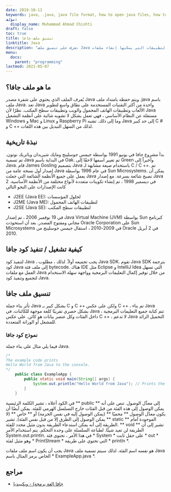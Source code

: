 ```yaml
---
date: 2019-10-11
keywords: java, .java, java file format, how to open java files, how to run java files, java file, java sample code
مؤلف:
  display_name: Muhammad Ahmad Chishti
draft: false
toc: true
title: تنسيق ملف جافا
linktitle: Java
description: "تعرف على تنسيق ملف Java وواجهات برمجة التطبيقات التي يمكنها إنشاء ملفات Java وفتحها."
menu:
  docs:
    parent: "programming"
lastmod: 2021-05-07
---
```


## ما هو ملف جافا؟ ##
يُعرف الملف الذي يحتوي على شفرة مصدر Java ويتم حفظه بامتداد ملف .java باسم ملف Java. تعد Java واحدة من أكثر التقنيات المستخدمة على نطاق واسع لتطوير الألعاب وتطبيقات الهاتف المحمول والويب وتطبيقات سطح المكتب. نظرًا لأن Java مستقلة عن النظام الأساسي ، فهي تعمل بشكل لا تشوبه شائبة على أنظمة التشغيل Windows و Mac و Linux و Raspberry Pi وما إلى ذلك. تشبه Java إلى حد كبير C # و C ++ لذلك من السهل التبديل بين هذه اللغات.

## نبذة تاريخية ##

بدأ مشروع جافا في يونيو 1991 بواسطة جيمس جوسلينج ومايك شيريدان وباتريك نوتون. تم تسمية Java في البداية باسم Oak. تم تغيير اسمها لاحقًا إلى Green وأخيراً إلى Java. قام James Gosling بتصميم Java باستخدام صيغة مشابهة لـ C / C ++. تم إصدار أول نسخة عامة من Java في عام 1996 بواسطة Sun Microsystems. يمكن أن يعمل على جميع الأنظمة الشائعة التي جعلت Java تصبح شائعة بسرعة. مع إصدار Java 2 في ديسمبر 1998 ، تم إنشاء تكوينات متعددة لأنواع مختلفة من الأنظمة الأساسية. كانت الإصدارات على النحو التالي

- J2EE (Java EE): لحلول المؤسسات
- J2ME (Java ME): لتطبيقات الهاتف المحمول
- J2SE (Java SE): لتطبيقات سطح المكتب

في 19 نوفمبر 2006 ، تم إصدار Java Virtual Machine (JVM) بواسطة Sun كبرنامج مجاني ومفتوح المصدر. بعد أن استحوذت Oracle Corporation على Sun Microsystems في 2009-2010 ، استقال جيمس جوسلينج من Oracle في 2 أبريل 2010.

## كيفية تشغيل / تنفيذ كود جافا ##

لتنفيذ كود Java ، يجب تجميعه أولاً. لذلك ، مطلوب Java SDK. تقوم Java SDK بترجمة كود Java إلى ملف فئة bytecode. هناك IDE مثل Eclipse و IntelliJ Idea التي تسهل العمل مع ملفات Java من خلال توفير إكمال التعليمات البرمجية وواجهة سهلة الاستخدام لتجميع وتنفيذ كود Java.

## تنسيق ملف جافا ##

تأثر بناء جملة Java بشكل كبير بـ C و C ++ ولكن على عكس C ++ ، تم بناء Java بشكل حصري تقريبًا كلغة موجهة للكائنات. في Java ، تتم كتابة جميع التعليمات البرمجية داخل الفئات وكل عنصر بيانات هو كائن. على عكس C ++ ، لا تدعم Java التحميل الزائد للمشغل أو الوراثة المتعددة.

### نموذج كود جافا ###

فيما يلي مثال على بناء جملة Java.

```java
/*
The example code prints
Hello World from Java to the console.
*/
    public class ExampleApp {
        public static void main(String[] args) {
            System.out.println("Hello World from Java"); // Prints the string to the console.
        }
    }
```
في الكود أعلاه ، تشير الكلمة الرئيسية ** public ** إلى معدِّل الوصول. تنص على أنه يمكن الوصول إلى هذه الفئة من قبل الفئات خارج التسلسل الهرمي للفئة. يمكن أيضًا أن يكون معدّل الوصول ** محميًا ** (يمكن الوصول إليه في نفس الحزمة) أو ** خاص ** (لا يمكن الوصول إلى الطرق إلا من قبل نفس الفئة). تشير ** static ** الموجودة أمام الطريقة إلى أنه يمكن استدعاء الطريقة بدون مثيل محدد للفئة. ** void ** تشير إلى أن الطريقة لن تعيد شيئًا. لطباعة السلسلة على وحدة التحكم. يتم استخدام الأمر System.out.println. في هذا الأمر ، تحتوي فئة * System * على حقل ثابت * out * وهو مثيل لفئة * PrintStream * التي تحتوي على طريقة * println *.

يجب أن يكون اسم ملف ملفات Java هو نفسه اسم الفئة. لذلك سيتم تسمية ملف Java الخاص برمز المثال باسم * ExampleApp.java *.

## مراجع ##

- [جافا (لغة برمجة) - ويكيبيديا](https://en.wikipedia.org/wiki/Java_(programming_language))

